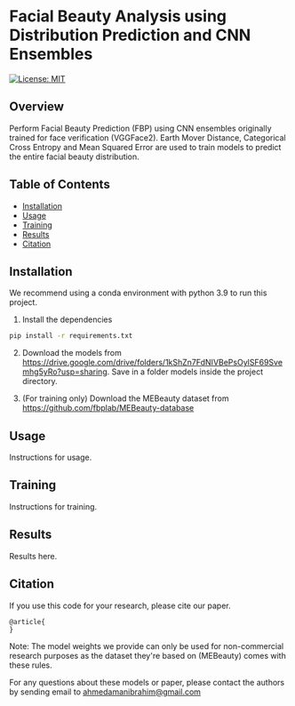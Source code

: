 # Facial Beauty Analysis using Distribution Prediction and CNN Ensembles

[![License: MIT](https://img.shields.io/badge/License-MIT-yellow.svg)](https://opensource.org/licenses/MIT)

## Overview

Perform Facial Beauty Prediction (FBP) using CNN ensembles originally trained for face verification (VGGFace2). Earth Mover Distance, Categorical Cross Entropy and Mean Squared Error are used to train models to predict the entire facial beauty distribution.

## Table of Contents

- [Installation](#installation)
- [Usage](#usage)
- [Training](#models)
- [Results](#results)
- [Citation](#citation)

## Installation

We recommend using a conda environment with python 3.9 to run this project.

1. Install the dependencies
```bash
pip install -r requirements.txt
```

2. Download the models from https://drive.google.com/drive/folders/1kShZn7FdNIVBePsOylSF69Svemhg5yRo?usp=sharing. Save in a folder models inside the project directory.

3. (For training only) Download the MEBeauty dataset from https://github.com/fbplab/MEBeauty-database

## Usage

Instructions for usage.

## Training

Instructions for training.

## Results

Results here.

## Citation

If you use this code for your research, please cite our paper.
```
@article{
}
```

Note: The model weights we provide can only be used for non-commercial research purposes as the dataset they're based on (MEBeauty) comes with these rules.

For any questions about these models or paper, please contact the authors by sending email to ahmedamanibrahim@gmail.com